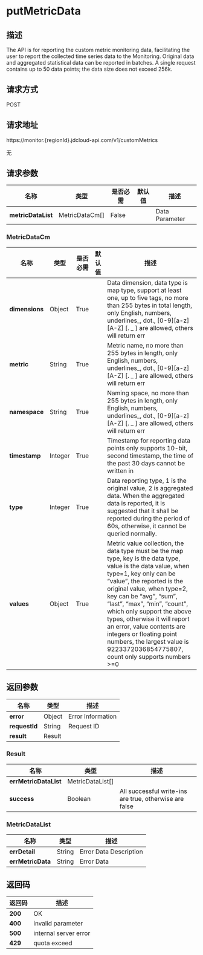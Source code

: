# putMetricData


## 描述
The API is for reporting the custom metric monitoring data, facilitating the user to report the collected time series data to the Monitoring. Original data and aggregated statistical data can be reported in batches. A single request contains up to 50 data points; the data size does not exceed 256k.

## 请求方式
POST

## 请求地址
https://monitor.{regionId}.jdcloud-api.com/v1/customMetrics

无

## 请求参数
|名称|类型|是否必需|默认值|描述|
|---|---|---|---|---|
|**metricDataList**|MetricDataCm[]|False| |Data Parameter|

### MetricDataCm
|名称|类型|是否必需|默认值|描述|
|---|---|---|---|---|
|**dimensions**|Object|True| |Data dimension, data type is map type, support at least one, up to five tags, no more than 255 bytes in total length, only English, numbers, underlines_, dot., [0-9][a-z] [A-Z] [. _ ] are allowed, others will return err|
|**metric**|String|True| |Metric name, no more than 255 bytes in length, only English, numbers, underlines_, dot., [0-9][a-z] [A-Z] [. _ ] are allowed, others will return err|
|**namespace**|String|True| |Naming space, no more than 255 bytes in length, only English, numbers, underlines_, dot., [0-9][a-z] [A-Z] [. _ ] are allowed, others will return err|
|**timestamp**|Integer|True| |Timestamp for reporting data points only supports 10-bit, second timestamp, the time of the past 30 days cannot be written in|
|**type**|Integer|True| |Data reporting type, 1 is the original value, 2 is aggregated data. When the aggregated data is reported, it is suggested that it shall be reported during the period of 60s, otherwise, it cannot be queried normally.|
|**values**|Object|True| |Metric value collection, the data type must be the map type, key is the data type, value is the data value, when type=1, key only can be “value”, the reported is the original value, when type=2, key can be “avg”, “sum”, “last”, “max”, “min”, “count”, which only support the above types, otherwise it will report an error, value contents are integers or floating point numbers, the largest value is 9223372036854775807, count only supports numbers >=0|

## 返回参数
|名称|类型|描述|
|---|---|---|
|**error**|Object|Error Information|
|**requestId**|String|Request ID|
|**result**|Result| |

### Result
|名称|类型|描述|
|---|---|---|
|**errMetricDataList**|MetricDataList[]| |
|**success**|Boolean|All successful write-ins are true, otherwise are false|
### MetricDataList
|名称|类型|描述|
|---|---|---|
|**errDetail**|String|Error Data Description|
|**errMetricData**|String|Error Data|

## 返回码
|返回码|描述|
|---|---|
|**200**|OK|
|**400**|invalid parameter|
|**500**|internal server error|
|**429**|quota exceed|
